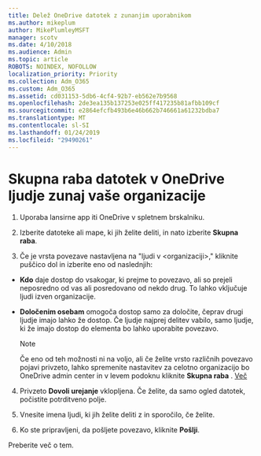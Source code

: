```yaml
---
title: Delež OneDrive datotek z zunanjim uporabnikom
ms.author: mikeplum
author: MikePlumleyMSFT
manager: scotv
ms.date: 4/10/2018
ms.audience: Admin
ms.topic: article
ROBOTS: NOINDEX, NOFOLLOW
localization_priority: Priority
ms.collection: Adm_O365
ms.custom: Adm_O365
ms.assetid: cd031153-5db6-4cf4-92b7-eb562e7b9568
ms.openlocfilehash: 2de3ea135b137253e025ff417235b81afbb109cf
ms.sourcegitcommit: e2864efcfb493b6e46b662b746661a61232bdba7
ms.translationtype: MT
ms.contentlocale: sl-SI
ms.lasthandoff: 01/24/2019
ms.locfileid: "29490261"
---
```

# <a name="share-files-in-onedrive-with-people-outside-your-organization"></a>Skupna raba datotek v OneDrive ljudje zunaj vaše organizacije

1. Uporaba lansirne app iti OneDrive v spletnem brskalniku. 
    
2. Izberite datoteke ali mape, ki jih želite deliti, in nato izberite **Skupna raba**. 
    
3. Če je vrsta povezave nastavljena na "ljudi v \<organizaciji\>," kliknite puščico dol in izberite eno od naslednjih: 
    
  - **Kdo** daje dostop do vsakogar, ki prejme to povezavo, ali so prejeli neposredno od vas ali posredovano od nekdo drug. To lahko vključuje ljudi izven organizacije. 
    
  - **Določenim osebam** omogoča dostop samo za določite, čeprav drugi ljudje imajo lahko že dostop. Če ljudje najprej delitev vabilo, samo ljudje, ki že imajo dostop do elementa bo lahko uporabite povezavo. 
    
    > [!NOTE]
    > Če eno od teh možnosti ni na voljo, ali če želite vrsto različnih povezavo pojavi privzeto, lahko spremenite nastavitev za celotno organizacijo bo OneDrive admin center in v levem podoknu kliknite **Skupna raba** . [Več](https://go.microsoft.com/fwlink/?linkid=871961)
  
4. Privzeto **Dovoli urejanje** vklopljena. Če želite, da samo ogled datotek, počistite potrditveno polje. 
    
5. Vnesite imena ljudi, ki jih želite deliti z in sporočilo, če želite.
    
6. Ko ste pripravljeni, da pošljete povezavo, kliknite **Pošlji**. 
    
Preberite več o tem.
  


